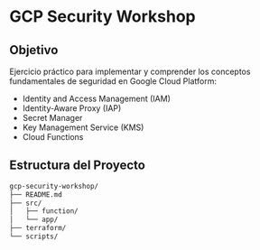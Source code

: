 
# GCP Security Workshop

## Objetivo
Ejercicio práctico para implementar y comprender los conceptos fundamentales de seguridad en Google Cloud Platform:
- Identity and Access Management (IAM)
- Identity-Aware Proxy (IAP)
- Secret Manager
- Key Management Service (KMS)
- Cloud Functions

## Estructura del Proyecto
```bash
gcp-security-workshop/
├── README.md
├── src/
│   ├── function/
│   └── app/
├── terraform/
└── scripts/